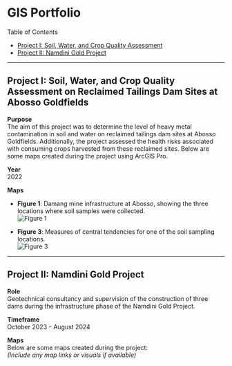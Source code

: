 # GIS Portfolio

 Table of Contents
- [Project I: Soil, Water, and Crop Quality Assessment](#project-i-soil-water-and-crop-quality-assessment-at-Abosso-Goldfields)
- [Project II: Namdini Gold Project](#project-ii-namdini-gold-project)

---

## **Project I: Soil, Water, and Crop Quality Assessment on Reclaimed Tailings Dam Sites at Abosso Goldfields**

 **Purpose**  
The aim of this project was to determine the level of heavy metal contamination in soil and water on reclaimed tailings dam sites at Abosso Goldfields. Additionally, the project assessed the health risks associated with consuming crops harvested from these reclaimed sites. Below are some maps created during the project using ArcGIS Pro.

 **Year**  
2022  

 **Maps**  
- **Figure 1**: Damang mine infrastructure at Abosso, showing the three locations where soil samples were collected.  
  ![Figure 1](https://github.com/user-attachments/assets/90d414ab-7680-4d65-8184-d8c22a8f003f)  

- **Figure 3**: Measures of central tendencies for one of the soil sampling locations.  
  ![Figure 3](https://github.com/user-attachments/assets/67959229-c878-41d9-bb99-2de750fb4eea)  

---

## **Project II: Namdini Gold Project**

 **Role**  
Geotechnical consultancy and supervision of the construction of three dams during the infrastructure phase of the Namdini Gold Project.  

 **Timeframe**  
October 2023 – August 2024  

 **Maps**  
Below are some maps created during the project:  
*(Include any map links or visuals if available)*  
